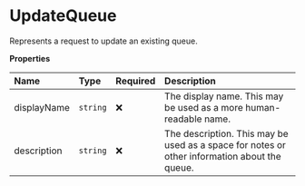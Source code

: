 # UpdateQueue

Represents a request to update an existing queue.

**Properties**

| Name        | Type     | Required | Description                                                                                  |
| :---------- | :------- | :------- | :------------------------------------------------------------------------------------------- |
| displayName | `string` | ❌       | The display name. This may be used as a more human-readable name.                            |
| description | `string` | ❌       | The description. This may be used as a space for notes or other information about the queue. |
